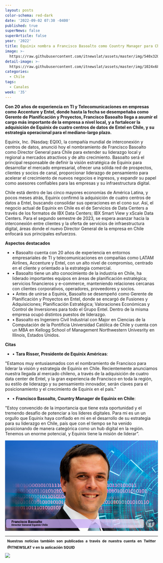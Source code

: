 ```yaml
---
layout: posts
color-schema: red-dark
date: '2022-09-02 07:30 -0400'
published: true
superNews: false
superArticle: false
year: '2022'
title: Equinix nombra a Francisco Basoalto como Country Manager para Chile
image: >-
  https://raw.githubusercontent.com/itnewslat/assets/master/img/540x320/Francisco-Basoalto-p.jpg
detail-image: >-
  https://raw.githubusercontent.com/itnewslat/assets/master/img/1024x680/Francisco-Basoalto-g.jpg
categories:
  - Chile
tags:
  - Canales
week: '35'
---
```

**Con 20 años de experiencia en TI y Telecomunicaciones en empresas como Accenture y Entel, donde hasta la fecha se desempeñaba como Gerente de Planificación y Proyectos, Francisco Basoalto llega a asumir el cargo más importante de la empresa a nivel local, y a fortalecer la adquisición de Equinix de cuatro centros de datos de Entel en Chile, y su estrategia operacional para el mediano-largo plazo.**

Equinix, Inc. (Nasdaq: EQIX), la compañía mundial de interconexión y centros de datos, anunció hoy el nombramiento de Francisco Basoalto como Director General para Chile para extender su liderazgo local y regional a mercados atractivos y de alto crecimiento. Basoalto será el principal responsable de definir la visión estratégica de Equinix para desarrollar el mercado empresarial, ofrecer una sólida red de prospectos, clientes y socios de canal, proporcionar liderazgo de pensamiento para acelerar el crecimiento de nuevos negocios e ingresos, y expandir su papel como asesores confiables para las empresas y su infraestructura digital.

Chile está dentro de las cinco mayores economías de América Latina, y pocos meses atrás, Equinix confirmó la adquisición de cuatro centros de datos a Entel, buscando consolidar sus operaciones en el cono sur. Así, el negocio actual de Equinix en Chile es el de Servicios de Data Centers a través de los formatos de IBX Data Centers; IBX Smart View y xScale Data Centers. Para el segundo semestre de 2023, se espera avanzar hacia la interconexión entre clientes y la oferta de servicios de infraestructura digital, áreas donde el nuevo Director General de la empresa en Chile enfocará sus principales esfuerzos. 

**Aspectos destacados**

- •	Basoalto cuenta con 20 años de experiencia en entornos empresariales de TI y telecomunicaciones en compañías como LATAM Airlines, Accenture y Entel, con un alto nivel de compromiso, centrado en el cliente y orientado a la estrategia comercial.
- •	Basoalto tiene un alto conocimiento de la industria en Chile, ha liderado importantes equipos en áreas de planificación estratégica; servicios financieros y e-commerce, manteniendo relaciones cercanas con clientes corporativos, operadores, proveedores y socios. 
- •	Antes de unirse a Equinix, Basoalto se desempeñó como Gerente de Planificación y Proyectos en Entel, donde se encargó de Fusiones y Adquisiciones; Planificación Estratégica; Valoraciones Económicas y Control de Inversiones para todo el Grupo Entel. Dentro de la misma empresa ocupó distintos puestos de liderazgo.
- •	Basoalto es Ingeniero Civil Industrial con Major en Ciencias de la Computación de la Pontificia Universidad Católica de Chile y cuenta con un MBA en Kellogg School of Management Northwestern Univesrity en Illinois, Estados Unidos.
 
**Citas**

- •	**Tara Risser, Presidente de Equinix Américas**:

"Estamos muy entusiasmados con el nombramiento de Francisco para  liderar la visión y estrategia de Equinix en Chile. Recientemente anunciamos nuestra llegada al mercado chileno, a través de la adquisición de cuatro data center de Entel, y la gran experiencia de Francisco en toda la región, su estilo de liderazgo y su pensamiento innovador, serán claves para el posicionamiento y el crecimiento de Equinix en el país."

- •	**Francisco Basoalto, Country Manager de Equinix en Chile**:

"Estoy convencido de la importancia que tiene esta oportunidad y el tremendo desafío de potenciar a los líderes digitales. Para mi es un un orgullo que Equinix haya confiado en mi en el desarrollo de su estrategia para su liderazgo en Chile, país que con el tiempo se ha venido posicionando de manera categórica como un hub digital en la región. Tenemos un enorme potencial, y Equinix tiene la misión de liderar”. 

![](https://raw.githubusercontent.com/itnewslat/assets/master/img/540x320/Francisco-Basoalto-p.jpg)

<table style="height: 42px;" width="569">
<tbody>
<tr>
<td style="text-align: justify;"><sub><strong>Nuestras noticias también son publicadas a través de nuestra cuenta en Twitter <a href="https://twitter.com/itnewslat?lang=es">@ITNEWSLAT</a> y en la aplicación <a href="https://squidapp.co/en/">SQUID</a></strong></sub></td>
</tr>
</tbody>
</table>

<img src="https://tracker.metricool.com/c3po.jpg?hash=56f88a41e39ab42c063cc51676587a04"/>